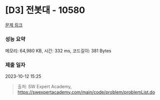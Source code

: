 # [D3] 전봇대 - 10580 

[문제 링크](https://swexpertacademy.com/main/code/problem/problemDetail.do?contestProbId=AXO8QBw6Qu4DFAXS) 

### 성능 요약

메모리: 64,980 KB, 시간: 332 ms, 코드길이: 381 Bytes

### 제출 일자

2023-10-12 15:25



> 출처: SW Expert Academy, https://swexpertacademy.com/main/code/problem/problemList.do